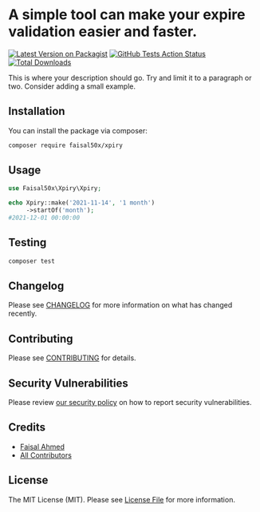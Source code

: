 # A simple tool can make your expire validation easier and faster.

[![Latest Version on Packagist](https://img.shields.io/packagist/v/faisal50x/xpiry.svg?style=flat-square)](https://packagist.org/packages/faisal50x/xpiry)
[![GitHub Tests Action Status](https://img.shields.io/github/workflow/status/faisal50x/xpiry/run-tests?label=tests)](https://github.com/faisal50x/xpiry/actions?query=workflow%3Arun-tests+branch%3Amaster)
[![Total Downloads](https://img.shields.io/packagist/dt/faisal50x/xpiry.svg?style=flat-square)](https://packagist.org/packages/faisal50x/xpiry)


This is where your description should go. Try and limit it to a paragraph or two. Consider adding a small example.

## Installation

You can install the package via composer:

```bash
composer require faisal50x/xpiry
```

## Usage

```php
use Faisal50x\Xpiry\Xpiry;

echo Xpiry::make('2021-11-14', '1 month')
  	 ->startOf('month');
#2021-12-01 00:00:00
```

## Testing

```bash
composer test
```

## Changelog

Please see [CHANGELOG](CHANGELOG.md) for more information on what has changed recently.

## Contributing

Please see [CONTRIBUTING](.github/CONTRIBUTING.md) for details.

## Security Vulnerabilities

Please review [our security policy](../../security/policy) on how to report security vulnerabilities.

## Credits

- [Faisal Ahmed](https://github.com/Faisal50x)
- [All Contributors](../../contributors)

## License

The MIT License (MIT). Please see [License File](LICENSE.md) for more information.

